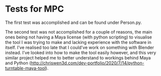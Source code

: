 # Tests for MPC

The first test was accomplished and can be found under Person.py.

The second test was not accomplished for a couple of reasons, the main ones being not having a Maya license (with python scripting) to visualise the tool I was trying to make and lacking experience with the software in itself. I've realised too late that I could've work on something with Blender instead. I've looked into how to make the tool easily however, and this very similar project helped me to better understand to workings behind Maya and Python (http://chriswen3d.com/dev-portfolio/2020/7/14/python-turntable-maya-tool).
